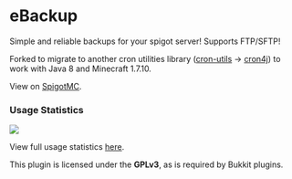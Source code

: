 # eBackup
Simple and reliable backups for your spigot server! Supports FTP/SFTP!

Forked to migrate to another cron utilities library ([cron-utils](https://mvnrepository.com/artifact/com.cronutils/cron-utils) &rarr; [cron4j](https://mvnrepository.com/artifact/it.sauronsoftware.cron4j/cron4j)) to work with Java 8 and Minecraft 1.7.10.

View on [SpigotMC](https://www.spigotmc.org/resources/ebackup-simple-and-reliable-backups-for-your-server-supports-ftp-sftp.69917/).

### Usage Statistics
<img src="https://bstats.org/signatures/bukkit/ebackup.svg">

View full usage statistics [here](https://bstats.org/plugin/bukkit/eBackup/5262).

This plugin is licensed under the **GPLv3**, as is required by Bukkit plugins.